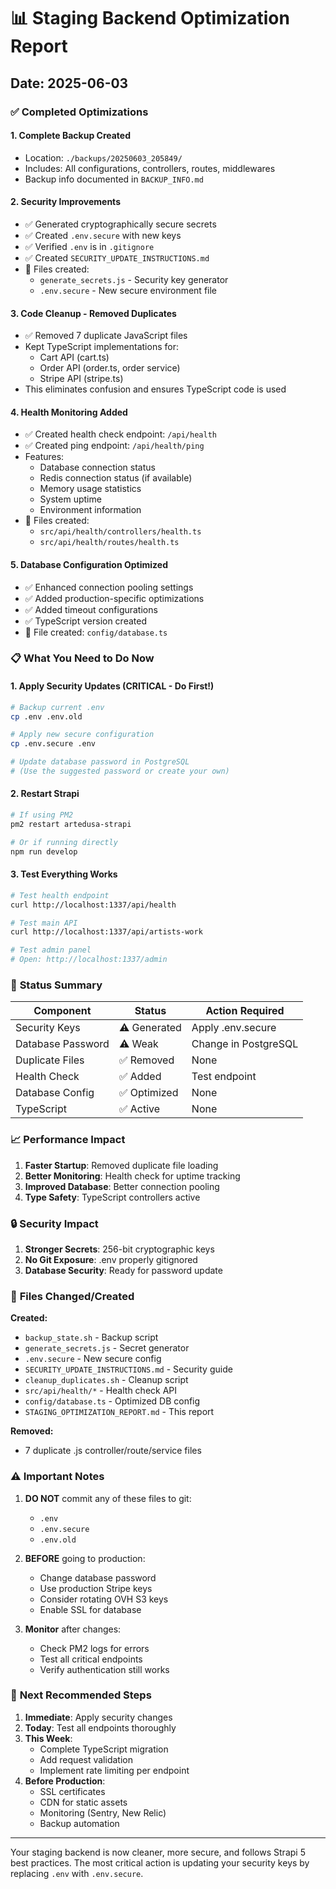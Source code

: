 # 📊 Staging Backend Optimization Report

## Date: 2025-06-03

### ✅ **Completed Optimizations**

#### 1. **Complete Backup Created**
- Location: `./backups/20250603_205849/`
- Includes: All configurations, controllers, routes, middlewares
- Backup info documented in `BACKUP_INFO.md`

#### 2. **Security Improvements**
- ✅ Generated cryptographically secure secrets
- ✅ Created `.env.secure` with new keys
- ✅ Verified `.env` is in `.gitignore`
- ✅ Created `SECURITY_UPDATE_INSTRUCTIONS.md`
- 📁 Files created:
  - `generate_secrets.js` - Security key generator
  - `.env.secure` - New secure environment file

#### 3. **Code Cleanup - Removed Duplicates**
- ✅ Removed 7 duplicate JavaScript files
- Kept TypeScript implementations for:
  - Cart API (cart.ts)
  - Order API (order.ts, order service)
  - Stripe API (stripe.ts)
- This eliminates confusion and ensures TypeScript code is used

#### 4. **Health Monitoring Added**
- ✅ Created health check endpoint: `/api/health`
- ✅ Created ping endpoint: `/api/health/ping`
- Features:
  - Database connection status
  - Redis connection status (if available)
  - Memory usage statistics
  - System uptime
  - Environment information
- 📁 Files created:
  - `src/api/health/controllers/health.ts`
  - `src/api/health/routes/health.ts`

#### 5. **Database Configuration Optimized**
- ✅ Enhanced connection pooling settings
- ✅ Added production-specific optimizations
- ✅ Added timeout configurations
- ✅ TypeScript version created
- 📁 File created: `config/database.ts`

### 📋 **What You Need to Do Now**

#### 1. **Apply Security Updates** (CRITICAL - Do First!)
```bash
# Backup current .env
cp .env .env.old

# Apply new secure configuration
cp .env.secure .env

# Update database password in PostgreSQL
# (Use the suggested password or create your own)
```

#### 2. **Restart Strapi**
```bash
# If using PM2
pm2 restart artedusa-strapi

# Or if running directly
npm run develop
```

#### 3. **Test Everything Works**
```bash
# Test health endpoint
curl http://localhost:1337/api/health

# Test main API
curl http://localhost:1337/api/artists-work

# Test admin panel
# Open: http://localhost:1337/admin
```

### 🚦 **Status Summary**

| Component | Status | Action Required |
|-----------|--------|----------------|
| Security Keys | ⚠️ Generated | Apply .env.secure |
| Database Password | ⚠️ Weak | Change in PostgreSQL |
| Duplicate Files | ✅ Removed | None |
| Health Check | ✅ Added | Test endpoint |
| Database Config | ✅ Optimized | None |
| TypeScript | ✅ Active | None |

### 📈 **Performance Impact**

1. **Faster Startup**: Removed duplicate file loading
2. **Better Monitoring**: Health check for uptime tracking
3. **Improved Database**: Better connection pooling
4. **Type Safety**: TypeScript controllers active

### 🔒 **Security Impact**

1. **Stronger Secrets**: 256-bit cryptographic keys
2. **No Git Exposure**: .env properly gitignored
3. **Database Security**: Ready for password update

### 📁 **Files Changed/Created**

**Created:**
- `backup_state.sh` - Backup script
- `generate_secrets.js` - Secret generator
- `.env.secure` - New secure config
- `SECURITY_UPDATE_INSTRUCTIONS.md` - Security guide
- `cleanup_duplicates.sh` - Cleanup script
- `src/api/health/*` - Health check API
- `config/database.ts` - Optimized DB config
- `STAGING_OPTIMIZATION_REPORT.md` - This report

**Removed:**
- 7 duplicate .js controller/route/service files

### ⚠️ **Important Notes**

1. **DO NOT** commit any of these files to git:
   - `.env`
   - `.env.secure`
   - `.env.old`

2. **BEFORE** going to production:
   - Change database password
   - Use production Stripe keys
   - Consider rotating OVH S3 keys
   - Enable SSL for database

3. **Monitor** after changes:
   - Check PM2 logs for errors
   - Test all critical endpoints
   - Verify authentication still works

### 🎯 **Next Recommended Steps**

1. **Immediate**: Apply security changes
2. **Today**: Test all endpoints thoroughly
3. **This Week**: 
   - Complete TypeScript migration
   - Add request validation
   - Implement rate limiting per endpoint
4. **Before Production**:
   - SSL certificates
   - CDN for static assets
   - Monitoring (Sentry, New Relic)
   - Backup automation

---

Your staging backend is now cleaner, more secure, and follows Strapi 5 best practices. The most critical action is updating your security keys by replacing `.env` with `.env.secure`.